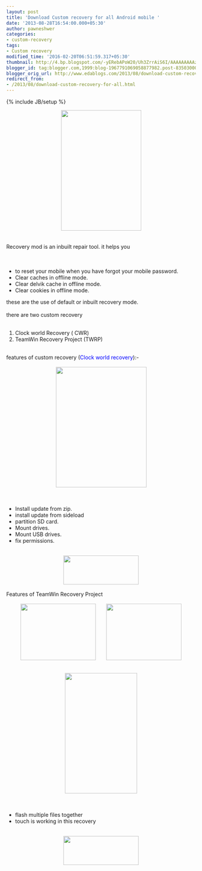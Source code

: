 ```yaml
---
layout: post
title: 'Download Custom recovery for all Android mobile '
date: '2013-08-28T16:54:00.000+05:30'
author: pawneshwer
categories:
- custom-recovery
tags:
- Custom recovery
modified_time: '2016-02-20T06:51:59.317+05:30'
thumbnail: http://4.bp.blogspot.com/-yERebAPoW20/Uh3ZrrAiS6I/AAAAAAAAAzc/9RKkfBT8WwY/s72-c/RecoveryLogo.png
blogger_id: tag:blogger.com,1999:blog-1967791069058877982.post-8350300002726367148
blogger_orig_url: http://www.edablogs.com/2013/08/download-custom-recovery-for-all.html
redirect_from:
- /2013/08/download-custom-recovery-for-all.html
---
```


{% include JB/setup %}

<div dir="ltr" style="text-align: left;" trbidi="on"><div class="separator" style="clear: both; text-align: center;"><a href="http://4.bp.blogspot.com/-yERebAPoW20/Uh3ZrrAiS6I/AAAAAAAAAzc/9RKkfBT8WwY/s1600/RecoveryLogo.png" imageanchor="1" style="margin-left: 1em; margin-right: 1em;"><img border="0" height="320" src="http://4.bp.blogspot.com/-yERebAPoW20/Uh3ZrrAiS6I/AAAAAAAAAzc/9RKkfBT8WwY/s320/RecoveryLogo.png" width="213" /></a></div><div class="separator" style="clear: both; text-align: center;"><br /></div><div class="separator" style="clear: both; text-align: left;"><br /></div>Recovery mod is an inbuilt repair tool. it helps you<br /><br /><br /><ul style="text-align: left;"><li>to reset your mobile when you have forgot your mobile password.</li><li>Clear caches in offline mode.</li><li>Clear delvik cache in offline mode.</li><li>Clear cookies in offline mode.</li></ul><div>these are the use of default or inbuilt recovery mode.&nbsp;</div><div><br /></div><div>there are two custom recovery</div><div><br /></div><div><ol style="text-align: left;"><li>Clock world Recovery ( CWR)</li><li>TeamWin Recovery Project (TWRP)</li></ol></div><div><br /></div><div>features of custom recovery (<span style="color: blue;">Clock world recovery</span>):-</div><div><br /></div><div class="separator" style="clear: both; text-align: center;"><a href="http://1.bp.blogspot.com/-KBx1YeoOFJg/Uh3czPzLpoI/AAAAAAAAAzo/jZekptKkWMM/s1600/CWM11.jpg" imageanchor="1" style="margin-left: 1em; margin-right: 1em;"><img border="0" height="320" src="http://1.bp.blogspot.com/-KBx1YeoOFJg/Uh3czPzLpoI/AAAAAAAAAzo/jZekptKkWMM/s320/CWM11.jpg" width="241" /></a></div><div><br /></div><div><br /></div><div><ul style="text-align: left;"><li>Install update from zip.</li><li>install update from sideload</li><li>partition SD card.</li><li>Mount drives.</li><li>Mount USB drives.</li><li>fix permissions.</li></ul><div><br /></div><div><div class="separator" style="clear: both; text-align: center;"><a href="http://forum.xda-developers.com/showthread.php?t=1465599" imageanchor="1" style="margin-left: 1em; margin-right: 1em;" target="_blank"><img border="0" height="77" src="http://3.bp.blogspot.com/-aTA1RwFpPi4/UhENCo4o5II/AAAAAAAAAeE/TbU845fokRs/s200/big-download-button.png" width="200" /></a></div><div class="separator" style="clear: both; text-align: center;"><br /></div><div>Features of TeamWin Recovery Project&nbsp;</div><div><br /></div><div class="separator" style="clear: both; text-align: center;"><a href="http://3.bp.blogspot.com/-3TPD0npFHVQ/Uh3dMZASbpI/AAAAAAAAAzw/HQ_vr_v0K40/s1600/eIDZ.png" imageanchor="1" style="margin-left: 1em; margin-right: 1em;"><img border="0" height="150" src="http://3.bp.blogspot.com/-3TPD0npFHVQ/Uh3dMZASbpI/AAAAAAAAAzw/HQ_vr_v0K40/s200/eIDZ.png" width="200" /></a><a href="http://2.bp.blogspot.com/-dsIbpoX8V9s/Uh3dNfOvvgI/AAAAAAAAAz8/vvEdvw07D9Q/s1600/fYob.png" imageanchor="1" style="margin-left: 1em; margin-right: 1em;"><img border="0" height="150" src="http://2.bp.blogspot.com/-dsIbpoX8V9s/Uh3dNfOvvgI/AAAAAAAAAz8/vvEdvw07D9Q/s200/fYob.png" width="200" /></a></div><br /><br /><div class="separator" style="clear: both; text-align: center;"><a href="http://3.bp.blogspot.com/--7KE0d-mfxU/Uh3dNCZtfHI/AAAAAAAAAz4/Tygds7Vc2Z8/s1600/WujW.png" imageanchor="1" style="margin-left: 1em; margin-right: 1em;"><img border="0" height="320" src="http://3.bp.blogspot.com/--7KE0d-mfxU/Uh3dNCZtfHI/AAAAAAAAAz4/Tygds7Vc2Z8/s320/WujW.png" width="192" /></a></div><div><br /></div><div><br /></div><div><ul style="text-align: left;"><li>flash multiple files together</li><li>touch is working in this recovery</li></ul></div><div><br /></div></div><div><div class="separator" style="clear: both; text-align: center;"><a href="https://adf.ly/Yx2ei" imageanchor="1" style="margin-left: 1em; margin-right: 1em;" target="_blank"><img border="0" height="77" src="http://3.bp.blogspot.com/-aTA1RwFpPi4/UhENCo4o5II/AAAAAAAAAeE/TbU845fokRs/s200/big-download-button.png" width="200" /></a></div></div></div></div>